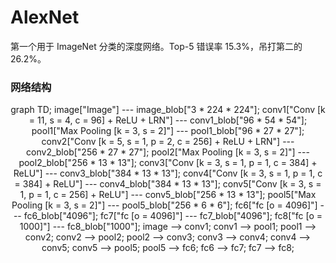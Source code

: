 # AlexNet

第一个用于 ImageNet 分类的深度网络。Top-5 错误率 15.3%，吊打第二的 26.2%。

### 网络结构

<!-- <center><div id="diagram"></div></center>
<div>
<textarea id="flow-chart-code">
st=>start: Image 3 * 224 * 224
conv1=>condition: Conv [k = 11, s = 4, c = 96] + ReLU + LRN
conv_blob=>operation: 96 * 54 * 54
pool1=>inputoutput: Max Pooling [k = 3, s = 2]
96 * 27 * 27
conv2=>inputoutput: Conv [k = 5, s = 1, p = 2, c = 256] + ReLU + LRN
256 * 27 * 27
pool2=>inputoutput: Max Pooling [k = 3, s = 2]
256 * 13 * 13
conv3=>inputoutput: Conv [k = 3, s = 1, p = 1, c = 384] + ReLU
384 * 13 * 13
conv4=>inputoutput: Conv [k = 3, s = 1, p = 1, c = 384] + ReLU
384 * 13 * 13
conv5=>inputoutput: Conv [k = 3, s = 1, p = 1, c = 256] + ReLU
384 * 13 * 13
pool5=>inputoutput: Max Pooling [k = 3, s = 2]
256 * 6 * 6
fc6=>inputoutput: fc [o: 4096]
4096
fc7=>inputoutput: fc [o: 4096]
4096
fc8=>inputoutput: fc [o: 1000]
4096
e=>end: prediction output

st->conv1(yes)->pool1->conv2->pool2->conv3->conv4->conv5->pool5->fc6->fc7->fc8->e
</textarea>
</div>
<script>
    document.getElementById("flow-chart-code").style.display = "none";
    var cd = document.getElementById("flow-chart-code");
    var code = cd.value;
    var diagram = flowchart.parse(code);
    diagram.drawSVG('diagram', {'text-align': 'center'});
</script> -->

<script src="https://cdnjs.cloudflare.com/ajax/libs/mermaid/7.0.0/mermaid.js"></script>
<script>mermaid.initialize({startOnLoad:true});</script>
<center><div class="mermaid">
    graph TD;
    image["Image"] --- image_blob["3 * 224 * 224"];
    conv1["Conv [k = 11, s = 4, c = 96] + ReLU + LRN"] --- conv1_blob["96 * 54 * 54"];
    pool1["Max Pooling [k = 3, s = 2]"] --- pool1_blob["96 * 27 * 27"];
    conv2["Conv [k = 5, s = 1, p = 2, c = 256] + ReLU + LRN"] --- conv2_blob["256 * 27 * 27"];
    pool2["Max Pooling [k = 3, s = 2]"] --- pool2_blob["256 * 13 * 13"];
    conv3["Conv [k = 3, s = 1, p = 1, c = 384] + ReLU"] --- conv3_blob["384 * 13 * 13"];
    conv4["Conv [k = 3, s = 1, p = 1, c = 384] + ReLU"] --- conv4_blob["384 * 13 * 13"];
    conv5["Conv [k = 3, s = 1, p = 1, c = 256] + ReLU"] --- conv5_blob["256 * 13 * 13"];
    pool5["Max Pooling [k = 3, s = 2]"] --- pool5_blob["256 * 6 * 6"];
    fc6["fc [o = 4096]"] --- fc6_blob["4096"];
    fc7["fc [o = 4096]"] --- fc7_blob["4096"];
    fc8["fc [o = 1000]"] --- fc8_blob["1000"];
    image --> conv1;
    conv1 --> pool1;
    pool1 --> conv2;
    conv2 --> pool2;
    pool2 --> conv3;
    conv3 --> conv4;
    conv4 --> conv5;
    conv5 --> pool5;
    pool5 --> fc6;
    fc6 --> fc7;
    fc7 --> fc8;
</div></center>
